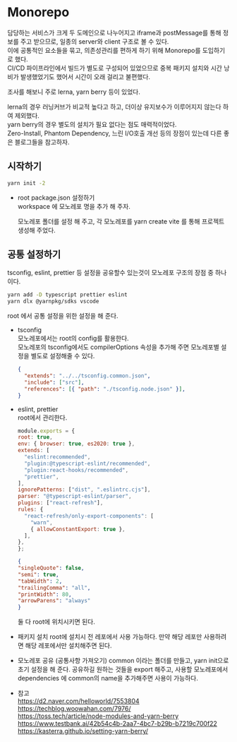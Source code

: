 # Monorepo  

담당하는 서비스가 크게 두 도메인으로 나누어지고 iframe과 postMessage를 통해 정보를 주고 받으므로, 일종의 server와 client 구조로 볼 수 있다.  
이에 공통적인 요소들을 묶고, 의존성관리를 편하게 하기 위해 Monorepo를 도입하기로 했다.  
CI/CD 파이프라인에서 빌드가 별도로 구성되어 있었으므로 중복 패키지 설치와 시간 낭비가 발생했었기도 했어서 시간이 오래 걸리고 불편했다.  

조사를 해보니 주로 lerna, yarn berry 등이 있었다.

lerna의 경우 러닝커브가 비교적 높다고 하고, 더이상 유지보수가 이루어지지 않는다 하여 제외했다.  
yarn berry의 경우 별도의 설치가 필요 없다는 점도 매력적이었다.  
Zero-Install, Phantom Dependency, 느린 I/O호출 개선 등의 장점이 있는데 다른 좋은 블로그들을 참고하자.  

## 시작하기

``` bash
yarn init -2
```

* root package.json 설정하기  
  workspace 에 모노레포 명을 추가 해 주자.
  
  모노레포 폴더를 설정 해 주고, 각 모노레포를 yarn create vite 를 통해 프로젝트 생성해 주었다.

## 공통 설정하기  
tsconfig, eslint, prettier 등 설정을 공유할수 있는것이 모노레포 구조의 장점 중 하나이다.  

``` bash
yarn add -D typescript prettier eslint
yarn dlx @yarnpkg/sdks vscode
```

root 에서 공통 설정을 위한 설정을 해 준다.  


* tsconfig  
  모노레포에서는 root의 config를 활용한다.  
  모노레포의 tsconfig에서도 compilerOptions 속성을 추가해 주면 모노레포별 설정을 별도로 설정해줄 수 있다.  
  
  ```json
  {
    "extends": "../../tsconfig.common.json",
    "include": ["src"],
    "references": [{ "path": "./tsconfig.node.json" }],
  }
  ```

* eslint, prettier  
  root에서 관리한다.

  ```js
  module.exports = {
  root: true,
  env: { browser: true, es2020: true },
  extends: [
    "eslint:recommended",
    "plugin:@typescript-eslint/recommended",
    "plugin:react-hooks/recommended",
    "prettier",
  ],
  ignorePatterns: ["dist", ".eslintrc.cjs"],
  parser: "@typescript-eslint/parser",
  plugins: ["react-refresh"],
  rules: {
    "react-refresh/only-export-components": [
      "warn",
      { allowConstantExport: true },
    ],
  },
  };
  ```

  ```json
  {
  "singleQuote": false,
  "semi": true,
  "tabWidth": 2,
  "trailingComma": "all",
  "printWidth": 80,
  "arrowParens": "always"
  }
  ```

  둘 다 root에 위치시키면 된다.

  
* 패키지 설치
  root에 설치시 전 레포에서 사용 가능하다.
  만약 해당 레포만 사용하려면 해당 레포에서만 설치해주면 된다.
  
* 모노레포 공유 (공통사항 가져오기)
  common 이라는 폴더를 만들고, yarn init으로 초기 설정을 해 준다.
  공유하길 원하는 것들을 export 해주고, 사용할 모노레포에서 dependencies 에 common의 name을 추가해주면 사용이 가능하다.  

* 참고  
  https://d2.naver.com/helloworld/7553804  
  https://techblog.woowahan.com/7976/  
  https://toss.tech/article/node-modules-and-yarn-berry  
  https://www.testbank.ai/42b54c4b-2aa7-4bc7-b29b-b7219c700f22
  https://kasterra.github.io/setting-yarn-berry/

  


